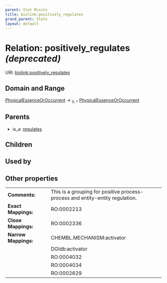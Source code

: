 ```yaml
---
parent: Slot Mixins
title: biolink:positively_regulates
grand_parent: Slots
layout: default
---
```


# Relation: positively_regulates _(deprecated)_




URI: [biolink:positively_regulates](https://w3id.org/biolink/vocab/positively_regulates)

## Domain and Range

[PhysicalEssenceOrOccurrent](PhysicalEssenceOrOccurrent.md) ->  <sub>0..\*</sub> [PhysicalEssenceOrOccurrent](PhysicalEssenceOrOccurrent.md)

## Parents

 *  is_a: [regulates](regulates.md)

## Children


## Used by


## Other properties

|  |  |  |
| --- | --- | --- |
| **Comments:** | | This is a grouping for positive process-process and entity-entity regulation. |
| **Exact Mappings:** | | RO:0002213 |
| **Close Mappings:** | | RO:0002336 |
| **Narrow Mappings:** | | CHEMBL.MECHANISM:activator |
|  | | DGIdb:activator |
|  | | RO:0004032 |
|  | | RO:0004034 |
|  | | RO:0002629 |

